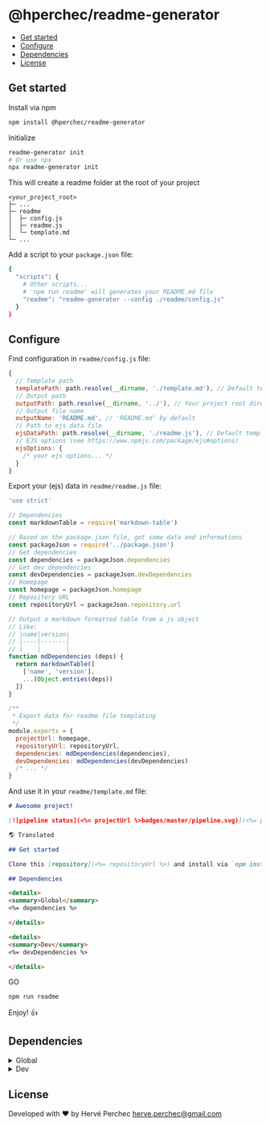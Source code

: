 

<h1>@hperchec/readme-generator</h1>

- [Get started](#get-started)
- [Configure](#configure)
- [Dependencies](#dependencies)
- [License](#license)

## Get started

Install via npm

``` bash
npm install @hperchec/readme-generator
```

Initialize

``` bash
readme-generator init
# Or use npx
npx readme-generator init
```

This will create a readme folder at the root of your project

```
<your_project_root>
├─ ...
├─ readme
│  ├─ config.js
│  ├─ readme.js
│  └─ template.md
└─ ...
```

Add a script to your `package.json` file:

```bash
{
  "scripts": {
    # Other scripts...
    # 'npm run readme' will generates your README.md file
    "readme": "readme-generator --config ./readme/config.js"
  }
}
```

## Configure

Find configuration in `readme/config.js` file:

```javascript
{
  // Template path
  templatePath: path.resolve(__dirname, './template.md'), // Default template file
  // Output path
  outputPath: path.resolve(__dirname, '../'), // Your project root directory by default
  // Output file name
  outputName: 'README.md', // 'README.md' by default
  // Path to ejs data file
  ejsDataPath: path.resolve(__dirname, './readme.js'), // Default template ejs data file
  // EJS options (see https://www.npmjs.com/package/ejs#options)
  ejsOptions: {
    /* your ejs options... */
  }
}
```

Export your (ejs) data in `readme/readme.js` file:

```javascript
'use strict'

// Dependencies
const markdownTable = require('markdown-table')

// Based on the package.json file, get some data and informations
const packageJson = require('../package.json')
// Get dependencies
const dependencies = packageJson.dependencies
// Get dev dependencies
const devDependencies = packageJson.devDependencies
// Homepage
const homepage = packageJson.homepage
// Repository URL
const repositoryUrl = packageJson.repository.url

// Output a markdown formatted table from a js object
// Like:
// |name|version|
// |----|-------|
// |    |       |
function mdDependencies (deps) {
  return markdownTable([
    ['name', 'version'],
    ...(Object.entries(deps))
  ])
}

/**
 * Export data for readme file templating
 */
module.exports = {
  projectUrl: homepage,
  repositoryUrl: repositoryUrl,
  dependencies: mdDependencies(dependencies),
  devDependencies: mdDependencies(devDependencies)
  /* ... */
}

```

And use it in your `readme/template.md` file:

```markdown
# Awesome project!

[![pipeline status](<%= projectUrl %>badges/master/pipeline.svg)](<%= projectUrl %>commits/master)

🌎 Translated

## Get started

Clone this [repository](<%= repositoryUrl %>) and install via `npm install`

## Dependencies

<details>
<summary>Global</summary>
<%= dependencies %>

</details>

<details>
<summary>Dev</summary>
<%= devDependencies %>

</details>

```

GO

```bash
npm run readme
```

Enjoy! 👍

## Dependencies

<details>
<summary>Global</summary>
| name           | version |
| -------------- | ------- |
| ascii-tree     | ^0.3.0  |
| colors         | ^1.4.0  |
| ejs            | ^3.0.1  |
| lodash.merge   | ^4.6.2  |
| markdown-table | ^1.1.3  |
| yargonaut      | ^1.1.4  |
| yargs          | ^15.0.2 |
</details>

<details>
<summary>Dev</summary>
| name                   | version |
| ---------------------- | ------- |
| cross-env              | ^6.0.3  |
| eslint                 | ^6.7.2  |
| eslint-config-standard | ^14.1.0 |
| eslint-plugin-import   | ^2.18.2 |
| eslint-plugin-node     | ^10.0.0 |
| eslint-plugin-promise  | ^4.2.1  |
| eslint-plugin-standard | ^4.0.1  |
</details>

## License

Developed with ❤ by Hervé Perchec <herve.perchec@gmail.com>
